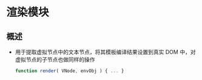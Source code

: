 # 渲染模块

## 概述

+ 用于提取虚拟节点中的文本节点，将其模板编译结果设置到真实 DOM 中，对虚拟节点的子节点也做同样的操作

    ```js
    function render( VNode, envObj ) { ... }
    ```
